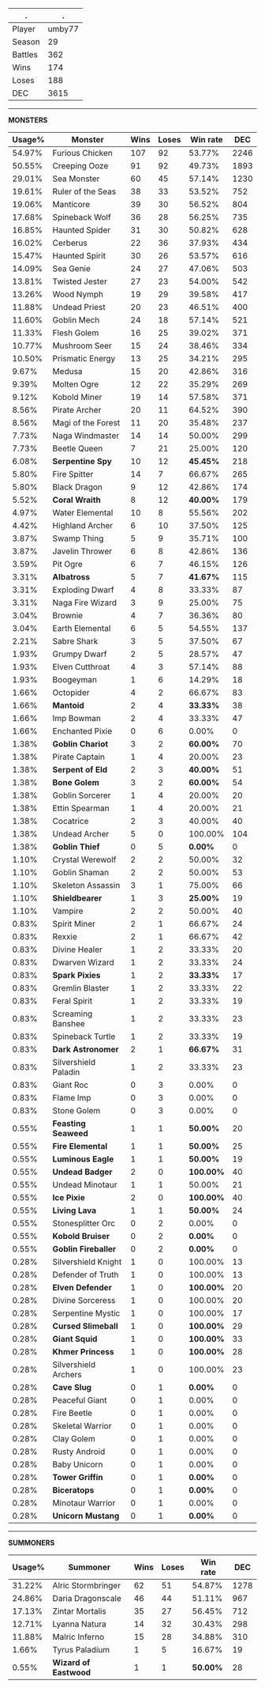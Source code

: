 .|.
|-|-
Player|umby77
Season|29
Battles|362
Wins|174
Loses|188
DEC|3615

---
**MONSTERS**

Usage%|Monster|Wins|Loses|Win rate|DEC|
-|-|-|-|-|-|
54.97%|Furious Chicken|107|92|53.77%|2246|
50.55%|Creeping Ooze|91|92|49.73%|1893|
29.01%|Sea Monster|60|45|57.14%|1230|
19.61%|Ruler of the Seas|38|33|53.52%|752|
19.06%|Manticore|39|30|56.52%|804|
17.68%|Spineback Wolf|36|28|56.25%|735|
16.85%|Haunted Spider|31|30|50.82%|628|
16.02%|Cerberus|22|36|37.93%|434|
15.47%|Haunted Spirit|30|26|53.57%|616|
14.09%|Sea Genie|24|27|47.06%|503|
13.81%|Twisted Jester|27|23|54.00%|542|
13.26%|Wood Nymph|19|29|39.58%|417|
11.88%|Undead Priest|20|23|46.51%|400|
11.60%|Goblin Mech|24|18|57.14%|521|
11.33%|Flesh Golem|16|25|39.02%|371|
10.77%|Mushroom Seer|15|24|38.46%|334|
10.50%|Prismatic Energy|13|25|34.21%|295|
9.67%|Medusa|15|20|42.86%|316|
9.39%|Molten Ogre|12|22|35.29%|269|
9.12%|Kobold Miner|19|14|57.58%|371|
8.56%|Pirate Archer|20|11|64.52%|390|
8.56%|Magi of the Forest|11|20|35.48%|237|
7.73%|Naga Windmaster|14|14|50.00%|299|
7.73%|Beetle Queen|7|21|25.00%|120|
6.08%|**Serpentine Spy**|10|12|**45.45%**|218|
5.80%|Fire Spitter|14|7|66.67%|265|
5.80%|Black Dragon|9|12|42.86%|174|
5.52%|**Coral Wraith**|8|12|**40.00%**|179|
4.97%|Water Elemental|10|8|55.56%|202|
4.42%|Highland Archer|6|10|37.50%|125|
3.87%|Swamp Thing|5|9|35.71%|100|
3.87%|Javelin Thrower|6|8|42.86%|136|
3.59%|Pit Ogre|6|7|46.15%|126|
3.31%|**Albatross**|5|7|**41.67%**|115|
3.31%|Exploding Dwarf|4|8|33.33%|87|
3.31%|Naga Fire Wizard|3|9|25.00%|75|
3.04%|Brownie|4|7|36.36%|80|
3.04%|Earth Elemental|6|5|54.55%|137|
2.21%|Sabre Shark|3|5|37.50%|67|
1.93%|Grumpy Dwarf|2|5|28.57%|47|
1.93%|Elven Cutthroat|4|3|57.14%|88|
1.93%|Boogeyman|1|6|14.29%|18|
1.66%|Octopider|4|2|66.67%|83|
1.66%|**Mantoid**|2|4|**33.33%**|38|
1.66%|Imp Bowman|2|4|33.33%|47|
1.66%|Enchanted Pixie|0|6|0.00%|0|
1.38%|**Goblin Chariot**|3|2|**60.00%**|70|
1.38%|Pirate Captain|1|4|20.00%|23|
1.38%|**Serpent of Eld**|2|3|**40.00%**|51|
1.38%|**Bone Golem**|3|2|**60.00%**|54|
1.38%|Goblin Sorcerer|1|4|20.00%|20|
1.38%|Ettin Spearman|1|4|20.00%|21|
1.38%|Cocatrice|2|3|40.00%|40|
1.38%|Undead Archer|5|0|100.00%|104|
1.38%|**Goblin Thief**|0|5|**0.00%**|0|
1.10%|Crystal Werewolf|2|2|50.00%|32|
1.10%|Goblin Shaman|2|2|50.00%|53|
1.10%|Skeleton Assassin|3|1|75.00%|66|
1.10%|**Shieldbearer**|1|3|**25.00%**|19|
1.10%|Vampire|2|2|50.00%|40|
0.83%|Spirit Miner|2|1|66.67%|24|
0.83%|Rexxie|2|1|66.67%|42|
0.83%|Divine Healer|1|2|33.33%|20|
0.83%|Dwarven Wizard|1|2|33.33%|24|
0.83%|**Spark Pixies**|1|2|**33.33%**|17|
0.83%|Gremlin Blaster|1|2|33.33%|22|
0.83%|Feral Spirit|1|2|33.33%|19|
0.83%|Screaming Banshee|1|2|33.33%|23|
0.83%|Spineback Turtle|1|2|33.33%|19|
0.83%|**Dark Astronomer**|2|1|**66.67%**|31|
0.83%|Silvershield Paladin|1|2|33.33%|23|
0.83%|Giant Roc|0|3|0.00%|0|
0.83%|Flame Imp|0|3|0.00%|0|
0.83%|Stone Golem|0|3|0.00%|0|
0.55%|**Feasting Seaweed**|1|1|**50.00%**|20|
0.55%|**Fire Elemental**|1|1|**50.00%**|25|
0.55%|**Luminous Eagle**|1|1|**50.00%**|19|
0.55%|**Undead Badger**|2|0|**100.00%**|40|
0.55%|Undead Minotaur|1|1|50.00%|21|
0.55%|**Ice Pixie**|2|0|**100.00%**|40|
0.55%|**Living Lava**|1|1|**50.00%**|24|
0.55%|Stonesplitter Orc|0|2|0.00%|0|
0.55%|**Kobold Bruiser**|0|2|**0.00%**|0|
0.55%|**Goblin Fireballer**|0|2|**0.00%**|0|
0.28%|Silvershield Knight|1|0|100.00%|13|
0.28%|Defender of Truth|1|0|100.00%|13|
0.28%|**Elven Defender**|1|0|**100.00%**|20|
0.28%|Divine Sorceress|1|0|100.00%|20|
0.28%|Serpentine Mystic|1|0|100.00%|17|
0.28%|**Cursed Slimeball**|1|0|**100.00%**|29|
0.28%|**Giant Squid**|1|0|**100.00%**|33|
0.28%|**Khmer Princess**|1|0|**100.00%**|28|
0.28%|Silvershield Archers|1|0|100.00%|23|
0.28%|**Cave Slug**|0|1|**0.00%**|0|
0.28%|Peaceful Giant|0|1|0.00%|0|
0.28%|Fire Beetle|0|1|0.00%|0|
0.28%|Skeletal Warrior|0|1|0.00%|0|
0.28%|Clay Golem|0|1|0.00%|0|
0.28%|Rusty Android|0|1|0.00%|0|
0.28%|Baby Unicorn|0|1|0.00%|0|
0.28%|**Tower Griffin**|0|1|**0.00%**|0|
0.28%|**Biceratops**|0|1|**0.00%**|0|
0.28%|Minotaur Warrior|0|1|0.00%|0|
0.28%|**Unicorn Mustang**|0|1|**0.00%**|0|

---
**SUMMONERS**

Usage%|Summoner|Wins|Loses|Win rate|DEC|
-|-|-|-|-|-|
31.22%|Alric Stormbringer|62|51|54.87%|1278|
24.86%|Daria Dragonscale|46|44|51.11%|967|
17.13%|Zintar Mortalis|35|27|56.45%|712|
12.71%|Lyanna Natura|14|32|30.43%|298|
11.88%|Malric Inferno|15|28|34.88%|310|
1.66%|Tyrus Paladium|1|5|16.67%|19|
0.55%|**Wizard of Eastwood**|1|1|**50.00%**|28|
